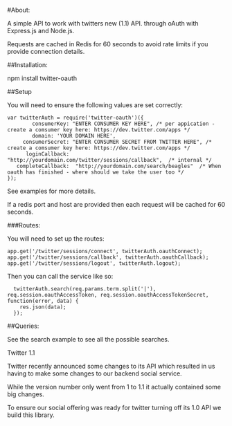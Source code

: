 #About:

A simple API to work with twitters new (1.1) API. through oAuth with Express.js and Node.js.


Requests are cached in Redis for 60 seconds to avoid rate limits if you provide connection details.


##Installation:

npm install twitter-oauth


##Setup

You will need to ensure the following values are set correctly:

```
var twitterAuth = require('twitter-oauth')({
        consumerKey: "ENTER CONSUMER KEY HERE", /* per appication - create a comsumer key here: https://dev.twitter.com/apps */
        domain: 'YOUR DOMAIN HERE',
     consumerSecret: "ENTER CONSUMER SECRET FROM TWITTER HERE", /* create a comsumer key here: https://dev.twitter.com/apps */
      loginCallback: "http://yourdomain.com/twitter/sessions/callback",  /* internal */
   completeCallback:  "http://yourdomain.com/search/beagles"  /* When oauth has finished - where should we take the user too */
});
```

See examples for more details.


If a redis port and host are provided then each request will be cached for 60 seconds.

###Routes:

You will need to set up the routes:

```
app.get('/twitter/sessions/connect', twitterAuth.oauthConnect);
app.get('/twitter/sessions/callback', twitterAuth.oauthCallback);
app.get('/twitter/sessions/logout', twitterAuth.logout);
```


Then you can call the service like so:

```
  twitterAuth.search(req.params.term.split('|'),  req.session.oauthAccessToken, req.session.oauthAccessTokenSecret,  function(error, data) {
    res.json(data);
  });
```


##Queries:


See the search example to see all the possible searches.


Twitter 1.1


Twitter recently announced some changes to its API which resulted in us having to make some changes to our backend social service.

While the version number only went from 1 to 1.1 it actually contained some big changes.

To ensure our social offering was ready for twitter turning off its 1.0 API we build this library.

